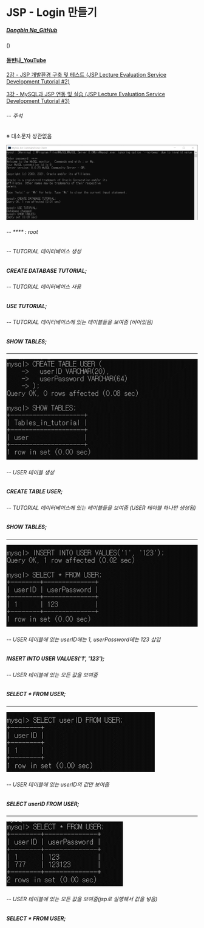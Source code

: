 # JSP - Login 만들기

##### [Dongbin Na_GitHub](https://github.com/ndb796)
()

#### [동빈나_YouTube](https://www.youtube.com/channel/UChflhu32f5EUHlY7_SetNWw)

[2강 - JSP 개발환경 구축 및 테스트 (JSP Lecture Evaluation Service Development Tutorial #2)](https://www.youtube.com/watch?v=JCTB9GxD3ig)

[3강 - MySQL과 JSP 연동 및 실습 (JSP Lecture Evaluation Service Development Tutorial #3)](https://www.youtube.com/watch?v=1Wuwl57cXvw)

###### -- 주석

※ 대소문자 상관없음

![create_database_tutorial](https://github.com/jiyeong1004/JSP_Login/blob/main/image/create_database_tutorial.png)

###### -- **** : root

###### -- TUTORIAL 데이터베이스 생성
##### CREATE DATABASE TUTORIAL;

###### -- TUTORIAL 데이터베이스 사용
##### USE TUTORIAL;

###### -- TUTORIAL 데이터베이스에 있는 테이블들을 보여줌 (비어있음)
##### SHOW TABLES;

---

![create_table_user](https://github.com/jiyeong1004/JSP_Login/blob/main/image/create_table_user.png)

###### -- USER 테이블 생성
##### CREATE TABLE USER;

###### -- TUTORIAL 데이터베이스에 있는 테이블들을 보여줌 (USER 테이블 하나만 생성됨)
##### SHOW TABLES;

---

![insert_into_user](https://github.com/jiyeong1004/JSP_Login/blob/main/image/insert_into_user.png)

###### -- USER 테이블에 있는 userID에는 1, userPassword에는 123 삽입
##### INSERT INTO USER VALUES('1', '123');

###### -- USER 테이블에 있는 모든 값을 보여줌
##### SELECT * FROM USER;

---

![select_userID_from_user](https://github.com/jiyeong1004/JSP_Login/blob/main/image/select_userID_from_user.png)

###### -- USER 테이블에 있는 userID의 값만 보여줌
##### SELECT userID FROM USER;

---

![select_from_user](https://github.com/jiyeong1004/JSP_Login/blob/main/image/select_from_user.png)

###### -- USER 테이블에 있는 모든 값을 보여줌(jsp로 실행해서 값을 넣음)
##### SELECT * FROM USER;

